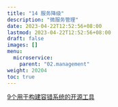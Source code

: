 ```yaml
---
title: "14 服务降级"
description: "微服务管理"
date: 2023-04-22T12:52:56+08:00
lastmod: 2023-04-22T12:52:56+08:00
draft: false
images: []
menu:
  microservice:
    parent: "02.management"
weight: 20204
toc: true
---
```


[9个用于构建容错系统的开源工具](https://mp.weixin.qq.com/s/GKMVHyI6bCtwB6BfQdtx6A)
